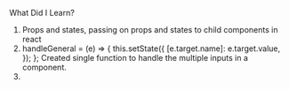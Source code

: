 What Did I Learn?

1. Props and states, passing on props and states to child components in react
2. handleGeneral = (e) => {
   this.setState({
   [e.target.name]: e.target.value,
   });
   };
   Created single function to handle the multiple inputs in a component.
3.
